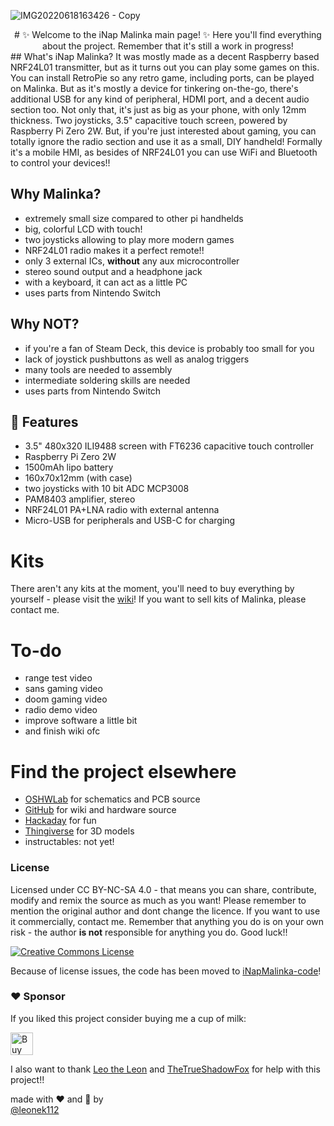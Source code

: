 ![IMG20220618163426 - Copy](https://user-images.githubusercontent.com/36605644/174472050-c643f2aa-f4e9-433c-a007-6438bcb5a908.jpg)

<div align="center">
# ✨ Welcome to the iNap Malinka main page! ✨
Here you'll find everything about the project. Remember that it's still a work in progress!
</div>
## What's iNap Malinka?
It was mostly made as a decent Raspberry based NRF24L01 transmitter, but as it turns out you can play some games on this. You can install RetroPie so any retro game, including ports, can be played on Malinka. But as it's mostly a device for tinkering on-the-go, there's additional USB for any kind of peripheral, HDMI port, and a decent audio section too.
Not only that, it's just as big as your phone, with only 12mm thickness. Two joysticks, 3.5" capacitive touch screen, powered by Raspberry Pi Zero 2W.  
But, if you're just interested about gaming, you can totally ignore the radio section and use it as a small, DIY handheld!
Formally it's a mobile HMI, as besides of NRF24L01 you can use WiFi and Bluetooth to control your devices!!

## Why Malinka?
* extremely small size compared to other pi handhelds
* big, colorful LCD with touch!
* two joysticks allowing to play more modern games
* NRF24L01 radio makes it a perfect remote!!
* only 3 external ICs, **without** any aux microcontroller
* stereo sound output and a headphone jack
* with a keyboard, it can act as a little PC
* uses parts from Nintendo Switch
## Why NOT?
* if you're a fan of Steam Deck, this device is probably too small for you
* lack of joystick pushbuttons as well as analog triggers
* many tools are needed to assembly
* intermediate soldering skills are needed
* uses parts from Nintendo Switch

## 🚀 Features
* 3.5" 480x320 ILI9488 screen with FT6236 capacitive touch controller
* Raspberry Pi Zero 2W
* 1500mAh lipo battery
* 160x70x12mm (with case)
* two joysticks with 10 bit ADC MCP3008
* PAM8403 amplifier, stereo
* NRF24L01 PA+LNA radio with external antenna
* Micro-USB for peripherals and USB-C for charging

# Kits
There aren't any kits at the moment, you'll need to buy everything by yourself - please visit the [wiki](https://github.com/Leoneq/iNapMalinka/wiki)!
If you want to sell kits of Malinka, please contact me.

# To-do
* range test video
* sans gaming video
* doom gaming video
* radio demo video
* improve software a little bit
* and finish wiki ofc

# Find the project elsewhere
* [OSHWLab](https://oshwlab.com/leoneq/konsola) for schematics and PCB source
* [GitHub](https://https://github.com/Leoneq/iNapMalinka) for wiki and hardware source
* [Hackaday](https://hackaday.io/project/186233-inap-malinka) for fun
* [Thingiverse](https://www.thingiverse.com/thing:5426649) for 3D models
* instructables: not yet!

### License
Licensed under CC BY-NC-SA 4.0 - that means you can share, contribute, modify and remix the source as much as you want!
Please remember to mention the original author and dont change the licence. If you want to use it commercially, contact me. 
Remember that anything you do is on your own risk - the author **is not** responsible for anything you do. Good luck!!  

<a rel="license" href="http://creativecommons.org/licenses/by-nc-sa/4.0/"><img alt="Creative Commons License" style="border-width:0" src="https://i.creativecommons.org/l/by-nc-sa/4.0/88x31.png" /></a>

Because of license issues, the code has been moved to [iNapMalinka-code](https://github.com/Leoneq/iNapMalinka-code)!  

### ❤️ Sponsor
If you liked this project consider buying me a cup of milk:

<a href='https://ko-fi.com/V7V2B5527' target='_blank'><img height='36' style='border:0px;height:36px;' src='https://cdn.ko-fi.com/cdn/kofi3.png?v=3' border='0' alt='Buy Me a milk cup at ko-fi.com' /></a>

I also want to thank [Leo the Leon](https://github.com/leo-the-leon) and [TheTrueShadowFox](https://github.com/TheTrueShadowFox) for help with this project!!

made with ❤ and 🥛 by  
[@leonek112](https://twitter.com/leoneq112)
